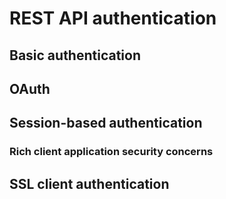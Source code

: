 # REST API authentication

## Basic authentication

## OAuth

## Session-based authentication

### Rich client application security concerns

## SSL client authentication
